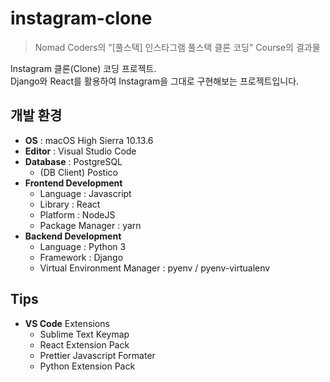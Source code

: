 # instagram-clone

> Nomad Coders의 "[풀스택] 인스타그램 풀스택 클론 코딩" Course의 결과물

Instagram 클론(Clone) 코딩 프로젝트.  
Django와 React를 활용하여 Instagram을 그대로 구현해보는 프로젝트입니다.

## 개발 환경

- **OS** : macOS High Sierra 10.13.6
- **Editor** : Visual Studio Code
- **Database** : PostgreSQL
  - (DB Client) Postico
- **Frontend Development**
  - Language : Javascript
  - Library : React
  - Platform : NodeJS
  - Package Manager : yarn
- **Backend Development**
  - Language : Python 3
  - Framework : Django
  - Virtual Environment Manager : pyenv / pyenv-virtualenv

## Tips

- **VS Code** Extensions
  - Sublime Text Keymap
  - React Extension Pack
  - Prettier Javascript Formater
  - Python Extension Pack
